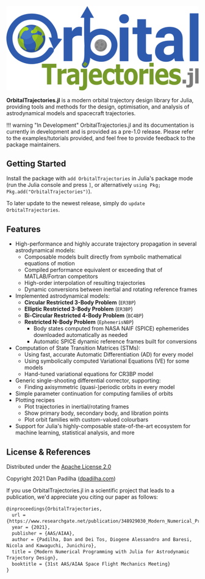 ![OrbitalTrajectories.jl](assets/logo.svg)

**OrbitalTrajectories.jl** is a modern orbital trajectory design library for Julia,
providing tools and methods for the design, optimisation, and analysis of astrodynamical
models and spacecraft trajectories.

!!! warning "In Development"
    OrbitalTrajectories.jl and its documentation is currently in development
    and is provided as a pre-1.0 release. Please refer to the examples/tutorials
    provided, and feel free to provide feedback to the package maintainers.

## Getting Started

Install the package with ```add OrbitalTrajectories``` in Julia's package
mode (run the Julia console and press ```]```, or alternatively ```using Pkg;
Pkg.add("OrbitalTrajectories")```).

To later update to the newest release, simply do ```update OrbitalTrajectories```.

## Features

- High-performance and highly accurate trajectory propagation in several astrodynamical models:
  - Composable models built directly from symbolic mathematical equations of motion
  - Compiled performance equivalent or exceeding that of MATLAB/Fortran competitors
  - High-order interpolation of resulting trajectories
  - Dynamic conversions between inertial and rotating reference frames
- Implemented astrodynamical models:
  - **Circular Restricted 3-Body Problem** (`ER3BP`)
  - **Elliptic Restricted 3-Body Problem** (`ER3BP`)
  - **Bi-Circular Restricted 4-Body Problem** (`BC4BP`)
  - **Restricted N-Body Problem** (`EphemerisNBP`)
    - Body states computed from NASA NAIF (SPICE) ephemerides downloaded automatically as needed
    - Automatic SPICE dynamic reference frames built for conversions
- Computation of State Transition Matrices (STMs):
  - Using fast, accurate Automatic Differentiation (AD) for every model
  - Using symbolically computed Variational Equations (VE) for some models
  - Hand-tuned variational equations for CR3BP model
- Generic single-shooting differential corrector, supporting:
  - Finding axisymmetric (quasi-)periodic orbits in every model
- Simple parameter continuation for computing families of orbits
- Plotting recipes
  - Plot trajectories in inertial/rotating frames
  - Show primary body, secondary body, and libration points
  - Plot orbit families with custom-valued colourbars
- Support for Julia's highly-composable state-of-the-art ecosystem for machine learning, statistical analysis, and more

## License & References
Distributed under the [Apache License 2.0](LICENSE)

Copyright 2021 Dan Padilha ([dpadilha.com](http://www.dpadilha.com))

If you use OrbitalTrajectories.jl in a scientific project that leads to a publication, we'd appreciate you citing our paper as follows:
```
@inproceedings{OrbitalTrajectories,
  url = {https://www.researchgate.net/publication/348929030_Modern_Numerical_Programming_with_Julia_for_Astrodynamic_Trajectory_Design},
  year = {2021},
  publisher = {AAS/AIAA},
  author = {Padilha, Dan and Dei Tos, Diogene Alessandro and Baresi, Nicola and Kawaguchi, Junichiro},
  title = {Modern Numerical Programming with Julia for Astrodynamic Trajectory Design},
  booktitle = {31st AAS/AIAA Space Flight Mechanics Meeting}
}
```